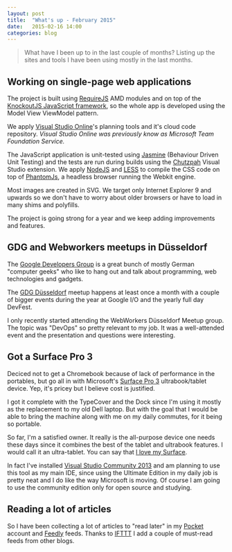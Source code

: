 ```yaml
---
layout: post
title:  "What's up - February 2015"
date:   2015-02-16 14:00
categories: blog
---
```


> What have I been up to in the last couple of months? Listing up the sites and tools I have been using mostly in the last months.

## Working on single-page web applications

The project is built using [RequireJS](http://requirejs.org/) AMD modules and on top of the [KnockoutJS JavaScript framework](http://knockoutjs.com/), so the whole app is developed using the Model View ViewModel pattern.

We apply [Visual Studio Online](http://www.visualstudio.com/en-us/products/what-is-visual-studio-online-vs.aspx)'s planning tools and it's cloud code repository. *Visual Studio Online was previously know as Microsoft Team Foundation Service.*

The JavaScript application is unit-tested using [Jasmine](http://jasmine.github.io/) (Behaviour Driven Unit Testing) and the tests are run during builds using the [Chutzpah](https://github.com/mmanela/chutzpah) Visual Studio extension. We apply [NodeJS](http://nodejs.org/) and [LESS](http://lesscss.org/) to compile the CSS code on top of [PhantomJs](http://phantomjs.org/), a headless browser running the Webkit engine.

Most images are created in SVG. We target only Internet Explorer 9 and upwards so we don't have to worry about older browsers or have to load in many shims and polyfills.

The project is going strong for a year and we keep adding improvements and features.

## GDG and Webworkers meetups in Düsseldorf

The [Google Developers Group](https://developers.google.com/groups/) is a great bunch of mostly German "computer geeks" who like to hang out and talk about programming, web technologies and gadgets.

The [GDG Düsseldorf](http://www.gdg-dus.de) meetup happens at least once a month with a couple of bigger events during the year at Google I/O and the yearly full day DevFest.

I only recently started attending the WebWorkers Düsseldorf Meetup group. The topic was "DevOps" so pretty relevant to my job. It was a well-attended event and the presentation and questions were interesting.

## Got a Surface Pro 3

Deciced not to get a Chromebook because of lack of performance in the portables, but go all in with Microsoft's [Surface Pro 3](http://www.microsoft.com/surface/en-us/products/surface-pro-3) ultrabook/tablet device. Yep, it's pricey but I believe cost is justified.

I got it complete with the TypeCover and the Dock since I'm using it mostly as the replacement to my old Dell laptop. But with the goal that I would be able to bring the machine along with me on my daily commutes, for it being so portable.

So far, I'm a satisfied owner. It really is the all-purpose device one needs these days since it combines the best of the tablet and ultrabook features. I would call it an ultra-tablet. You can say that [I love my Surface](http://www.lovemysurface.net/).

In fact I've installed [Visual Studio Community 2013](http://www.visualstudio.com/en-us/products/visual-studio-community-vs.aspx) and am planning to use this tool as my main IDE, since using the Ultimate Edition in my daily job is pretty neat and I do like the way Microsoft is moving. Of course I am going to use the community edition only for open source and studying.

## Reading a lot of articles

So I have been collecting a lot of articles to "read later" in my [Pocket](http://getpocket.com) account and [Feedly](http://feedly.com) feeds. Thanks to [IFTTT](http://ifttt.com) I add a couple of must-read feeds from other blogs.